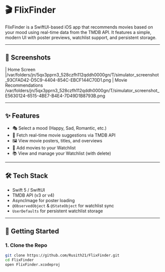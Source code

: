 # 🎬 FlixFinder

FlixFinder is a SwiftUI-based iOS app that recommends movies based on your mood using real-time data from the TMDB API. It features a simple, modern UI with poster previews, watchlist support, and persistent storage.

---

## 📱 Screenshots

| Home Screen  |/var/folders/jn/5qx3pprn3_528czfh112qddh0000gn/T/simulator_screenshot_93CFAD42-D5C9-4404-854C-EBCF144C70D1.png
| Movie Recommendations
/var/folders/jn/5qx3pprn3_528czfh112qddh0000gn/T/simulator_screenshot_E5630124-6515-4BE7-B4E4-7D49D1B8793B.png

---

## ✨ Features

- 🎭 Select a mood (Happy, Sad, Romantic, etc.)
- 📡 Fetch real-time movie suggestions via TMDB API
- 🖼 View movie posters, titles, and overviews
- 💙 Add movies to your Watchlist
- 📚 View and manage your Watchlist (with delete)

---

## 🛠 Tech Stack

- Swift 5 / SwiftUI
- TMDB API (v3 or v4)
- AsyncImage for poster loading
- `@ObservedObject` & `@StateObject` for watchlist sync
- `UserDefaults` for persistent watchlist storage

---

## 🚀 Getting Started

### 1. Clone the Repo

```bash
git clone https://github.com/Rusith21/FlixFinder.git
cd FlixFinder
open FlixFinder.xcodeproj


